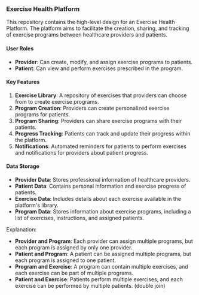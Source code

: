 ### Exercise Health Platform

This repository contains the high-level design for an Exercise Health Platform. The platform aims to facilitate the creation, sharing, and tracking of exercise programs between healthcare providers and patients.

#### User Roles

- **Provider**: Can create, modify, and assign exercise programs to patients.
- **Patient**: Can view and perform exercises prescribed in the program.

#### Key Features

1. **Exercise Library**: A repository of exercises that providers can choose from to create exercise programs.
2. **Program Creation**: Providers can create personalized exercise programs for patients.
3. **Program Sharing**: Providers can share exercise programs with their patients.
4. **Progress Tracking**: Patients can track and update their progress within the platform.
5. **Notifications**: Automated reminders for patients to perform exercises and notifications for providers about patient progress.

#### Data Storage

- **Provider Data**: Stores professional information of healthcare providers.
- **Patient Data**: Contains personal information and exercise progress of patients.
- **Exercise Data**: Includes details about each exercise available in the platform's library.
- **Program Data**: Stores information about exercise programs, including a list of exercises, instructions, and assigned patients.

Explanation:
- **Provider and Program**: Each provider can assign multiple programs, but each program is assigned by only one provider.
- **Patient and Program**: A patient can be assigned multiple programs, but each program is assigned to one patient.
- **Program and Exercise**: A program can contain multiple exercises, and each exercise can be part of multiple programs.
- **Patient and Exercise**: Patients perform multiple exercises, and each exercise can be performed by multiple patients. (double join)







